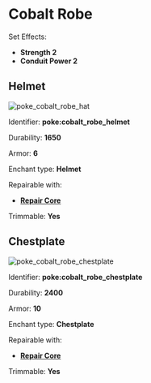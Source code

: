 # Cobalt Robe

Set Effects:

* **Strength 2**
* **Conduit Power 2**

## Helmet

![poke\_cobalt\_robe\_hat](https://github.com/ItsMePok/PFE/assets/136857747/7d00ba24-2d23-468e-88a0-7ed8b8dd793b)

Identifier: **poke:cobalt\_robe\_helmet**

Durability: **1650**

Armor: **6**

Enchant type: **Helmet**

Repairable with:

* [**Repair Core**](https://pfewiki.gitbook.io/home/items/cores/repair-core)

Trimmable: **Yes**

## Chestplate

![poke\_cobalt\_robe\_chestplate](https://github.com/ItsMePok/PFE/assets/136857747/c23de341-9a07-458f-9ef3-9a1a4e46a40f)

Identifier: **poke:cobalt\_robe\_chestplate**

Durability: **2400**

Armor: **10**

Enchant type: **Chestplate**

Repairable with:

* [**Repair Core**](https://pfewiki.gitbook.io/home/items/cores/repair-core)

Trimmable: **Yes**

